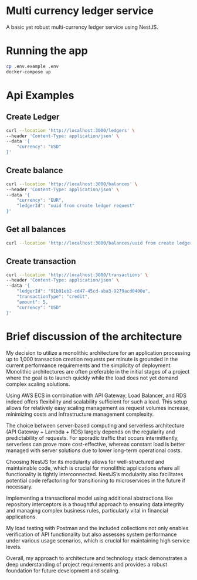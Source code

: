# Multi currency ledger service
A basic yet robust multi-currency ledger service using NestJS.

# Running the app

```bash
cp .env.example .env
docker-compose up
```

# Api Examples

## Create Ledger
```bash
curl --location 'http://localhost:3000/ledgers' \
--header 'Content-Type: application/json' \
--data '{
    "currency": "USD"
}'
```

## Create balance
```bash
curl --location 'http://localhost:3000/balances' \
--header 'Content-Type: application/json' \
--data '{
    "currency": "EUR",
    "ledgerId": "uuid from create ledger request"
}'
```

## Get all balances
```bash
curl --location 'http://localhost:3000/balances/uuid from create ledger request'
```

## Create transaction
```bash
curl --location 'http://localhost:3000/transactions' \
--header 'Content-Type: application/json' \
--data '{
    "ledgerId": "91b91eb2-cd47-45cd-aba3-9279acd0400e",
    "transactionType": "credit",
    "amount": 5,
    "currency": "USD"
}'
```

# Brief discussion of the architecture

My decision to utilize a monolithic architecture for an application processing up to 1,000 transaction creation requests per minute is grounded in the current performance requirements and the simplicity of deployment. Monolithic architectures are often preferable in the initial stages of a project where the goal is to launch quickly while the load does not yet demand complex scaling solutions.

Using AWS ECS in combination with API Gateway, Load Balancer, and RDS indeed offers flexibility and scalability sufficient for such a load. This setup allows for relatively easy scaling management as request volumes increase, minimizing costs and infrastructure management complexity.

The choice between server-based computing and serverless architecture (API Gateway + Lambda + RDS) largely depends on the regularity and predictability of requests. For sporadic traffic that occurs intermittently, serverless can prove more cost-effective, whereas constant load is better managed with server solutions due to lower long-term operational costs.

Choosing NestJS for its modularity allows for well-structured and maintainable code, which is crucial for monolithic applications where all functionality is tightly interconnected. NestJS’s modularity also facilitates potential code refactoring for transitioning to microservices in the future if necessary.

Implementing a transactional model using additional abstractions like repository interceptors is a thoughtful approach to ensuring data integrity and managing complex business rules, particularly vital in financial applications.

My load testing with Postman and the included collections not only enables verification of API functionality but also assesses system performance under various usage scenarios, which is crucial for maintaining high service levels.

Overall, my approach to architecture and technology stack demonstrates a deep understanding of project requirements and provides a robust foundation for future development and scaling.

